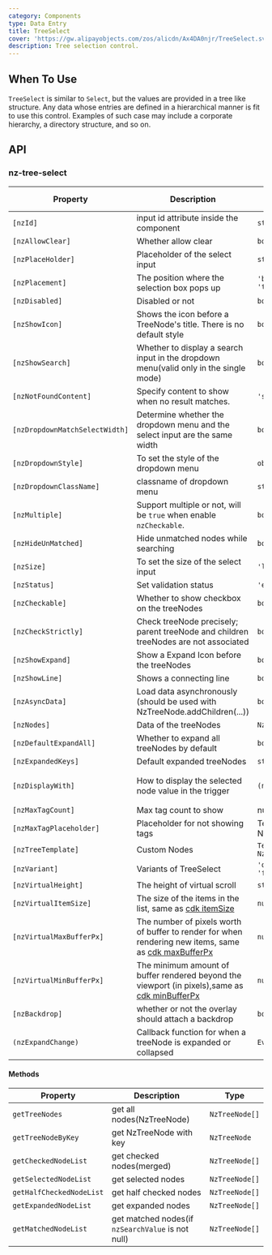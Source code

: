 ```yaml
---
category: Components
type: Data Entry
title: TreeSelect
cover: 'https://gw.alipayobjects.com/zos/alicdn/Ax4DA0njr/TreeSelect.svg'
description: Tree selection control.
---
```


## When To Use

`TreeSelect` is similar to `Select`, but the values are provided in a tree like structure.
Any data whose entries are defined in a hierarchical manner is fit to use this control. Examples of such case may include a corporate hierarchy, a directory structure, and so on.

## API

### nz-tree-select

| Property                       | Description                                                                                                                                           | Type                                                       | Default                            | Global Config |
| ------------------------------ | ----------------------------------------------------------------------------------------------------------------------------------------------------- | ---------------------------------------------------------- | ---------------------------------- | ------------- |
| `[nzId]`                       | input id attribute inside the component                                                                                                               | `string`                                                   | -                                  |
| `[nzAllowClear]`               | Whether allow clear                                                                                                                                   | `boolean`                                                  | `false`                            |
| `[nzPlaceHolder]`              | Placeholder of the select input                                                                                                                       | `string`                                                   | -                                  |
| `[nzPlacement]`                | The position where the selection box pops up                                                                                                          | `'bottomLeft' \| 'bottomRight' \| 'topLeft' \| 'topRight'` | `'bottomLeft'`                     |
| `[nzDisabled]`                 | Disabled or not                                                                                                                                       | `boolean`                                                  | `false`                            |
| `[nzShowIcon]`                 | Shows the icon before a TreeNode's title. There is no default style                                                                                   | `boolean`                                                  | `false`                            |
| `[nzShowSearch]`               | Whether to display a search input in the dropdown menu(valid only in the single mode)                                                                 | `boolean`                                                  | `false`                            | ✅            |
| `[nzNotFoundContent]`          | Specify content to show when no result matches.                                                                                                       | `'string' \| 'TemplateRef<void>'`                          | -                                  |
| `[nzDropdownMatchSelectWidth]` | Determine whether the dropdown menu and the select input are the same width                                                                           | `boolean`                                                  | `true`                             | ✅            |
| `[nzDropdownStyle]`            | To set the style of the dropdown menu                                                                                                                 | `object`                                                   | -                                  |
| `[nzDropdownClassName]`        | classname of dropdown menu                                                                                                                            | `string`                                                   | -                                  |
| `[nzMultiple]`                 | Support multiple or not, will be `true` when enable `nzCheckable`.                                                                                    | `boolean`                                                  | `false`                            |
| `[nzHideUnMatched]`            | Hide unmatched nodes while searching                                                                                                                  | `boolean`                                                  | `false`                            | ✅            |
| `[nzSize]`                     | To set the size of the select input                                                                                                                   | `'large' \| 'small' \| 'default'`                          | `'default'`                        | ✅            |
| `[nzStatus]`                   | Set validation status                                                                                                                                 | `'error' \| 'warning'`                                     | -                                  |               |
| `[nzCheckable]`                | Whether to show checkbox on the treeNodes                                                                                                             | `boolean`                                                  | `false`                            |
| `[nzCheckStrictly]`            | Check treeNode precisely; parent treeNode and children treeNodes are not associated                                                                   | `boolean`                                                  | `false`                            |
| `[nzShowExpand]`               | Show a Expand Icon before the treeNodes                                                                                                               | `boolean`                                                  | `true`                             |               |
| `[nzShowLine]`                 | Shows a connecting line                                                                                                                               | `boolean`                                                  | `false`                            |               |
| `[nzAsyncData]`                | Load data asynchronously (should be used with NzTreeNode.addChildren(...))                                                                            | `boolean`                                                  | `false`                            |
| `[nzNodes]`                    | Data of the treeNodes                                                                                                                                 | `NzTreeNodeOptions[]`                                      | `[]`                               |
| `[nzDefaultExpandAll]`         | Whether to expand all treeNodes by default                                                                                                            | `boolean`                                                  | `false`                            |
| `[nzExpandedKeys]`             | Default expanded treeNodes                                                                                                                            | `string[]`                                                 | -                                  |
| `[nzDisplayWith]`              | How to display the selected node value in the trigger                                                                                                 | `(node: NzTreeNode) => string`                             | `(node: NzTreeNode) => node.title` |
| `[nzMaxTagCount]`              | Max tag count to show                                                                                                                                 | number                                                     | -                                  |
| `[nzMaxTagPlaceholder]`        | Placeholder for not showing tags                                                                                                                      | TemplateRef<{ $implicit: NzTreeNode[] }>                   | -                                  |
| `[nzTreeTemplate]`             | Custom Nodes                                                                                                                                          | `TemplateRef<{ $implicit: NzTreeNode }>`                   | -                                  |
| `[nzVariant]`                  | Variants of TreeSelect                                                                                                                                | `'outlined' \| 'borderless' \| 'filled' \| 'underlined'`   | `'outlined'`                       | ✅            |
| `[nzVirtualHeight]`            | The height of virtual scroll                                                                                                                          | `string`                                                   | `-`                                |
| `[nzVirtualItemSize]`          | The size of the items in the list, same as [cdk itemSize](https://material.angular.io/cdk/scrolling/api)                                              | `number`                                                   | `28`                               |
| `[nzVirtualMaxBufferPx]`       | The number of pixels worth of buffer to render for when rendering new items, same as [cdk maxBufferPx](https://material.angular.io/cdk/scrolling/api) | `number`                                                   | `500`                              |
| `[nzVirtualMinBufferPx]`       | The minimum amount of buffer rendered beyond the viewport (in pixels),same as [cdk minBufferPx](https://material.angular.io/cdk/scrolling/api)        | `number`                                                   | `28`                               |
| `[nzBackdrop]`                 | whether or not the overlay should attach a backdrop                                                                                                   | `boolean`                                                  | `false`                            |
| `(nzExpandChange)`             | Callback function for when a treeNode is expanded or collapsed                                                                                        | `EventEmitter<NzFormatEmitEvent>`                          | -                                  |

#### Methods

| Property                 | Description                                       | Type           |
| ------------------------ | ------------------------------------------------- | -------------- |
| `getTreeNodes`           | get all nodes(NzTreeNode)                         | `NzTreeNode[]` |
| `getTreeNodeByKey`       | get NzTreeNode with key                           | `NzTreeNode`   |
| `getCheckedNodeList`     | get checked nodes(merged)                         | `NzTreeNode[]` |
| `getSelectedNodeList`    | get selected nodes                                | `NzTreeNode[]` |
| `getHalfCheckedNodeList` | get half checked nodes                            | `NzTreeNode[]` |
| `getExpandedNodeList`    | get expanded nodes                                | `NzTreeNode[]` |
| `getMatchedNodeList`     | get matched nodes(if `nzSearchValue` is not null) | `NzTreeNode[]` |
